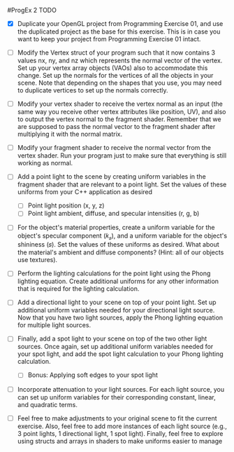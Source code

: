 #ProgEx 2 TODO 

- [x] Duplicate your OpenGL project from Programming Exercise 01, and use the duplicated project as the base for this exercise. This is in case you want to keep your project from Programming Exercise 01 intact.
- [ ] Modify the Vertex struct of your program such that it now contains 3 values nx, ny, and nz which represents the normal vector of the vertex. Set up your vertex array objects (VAOs) also to accommodate this change. Set up the normals for the vertices of all the objects in your scene. Note that depending on the shapes that you use, you may need to duplicate vertices to set up the normals correctly.
- [ ] Modify your vertex shader to receive the vertex normal as an input (the same way you receive other vertex attributes like position, UV), and also to output the vertex normal to the fragment shader. Remember that we are supposed to pass the normal vector to the fragment shader after multiplying it with the normal matrix.
- [ ] Modify your fragment shader to receive the normal vector from the vertex shader. Run your program just to make sure that everything is still working as normal.
- [ ] Add a point light to the scene by creating uniform variables in the fragment shader that are relevant to a point light. Set the values of these uniforms from your C++ application as desired
    - [ ] Point light position (x, y, z)
    - [ ] Point light ambient, diffuse, and specular intensities (r, g, b)
    
- [ ] For the object's material properties, create a uniform variable for the object's specular component (𝑘<sub>𝑠</sub>), and a uniform variable for the object's shininess (𝑠). Set the values of these uniforms as desired. What about the material's ambient and diffuse components? (Hint: all of our objects use textures).

- [ ] Perform the lighting calculations for the point light using the Phong lighting equation. Create additional uniforms for any other information that is required for the lighting calculation.
- [ ] Add a directional light to your scene on top of your point light. Set up additional uniform variables needed for your directional light source. Now that you have two light sources, apply the Phong lighting equation for multiple light sources.
- [ ] Finally, add a spot light to your scene on top of the two other light sources. Once again, set up additional uniform variables needed for your spot light, and add the spot light calculation to your Phong lighting calculation.
    - [ ] Bonus: Applying soft edges to your spot light
- [ ] Incorporate attenuation to your light sources. For each light source, you can set up uniform variables for their corresponding constant, linear, and quadratic terms.
- [ ] Feel free to make adjustments to your original scene to fit the current exercise. Also, feel free to add more instances of each light source (e.g., 3 point lights, 1 directional light, 1 spot light). Finally, feel free to explore using structs and arrays in shaders to make uniforms easier to manage